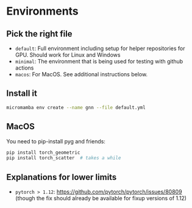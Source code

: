 # Environments

## Pick the right file

* `default`: Full environment including setup for helper repositories for GPU.
   Should work for Linux and Windows
* `minimal`: The environment that is being used for testing with github
   actions
* `macos`: For MacOS. See additional instructions below.

## Install it

```bash
micromamba env create --name gnn --file default.yml
```

## MacOS

You need to pip-install pyg and friends:

```bash
pip install torch_geometric
pip install torch_scatter  # takes a while
```

## Explanations for lower limits

* `pytorch > 1.12`: https://github.com/pytorch/pytorch/issues/80809 (though
  the fix should already be available for fixup versions of 1.12)
